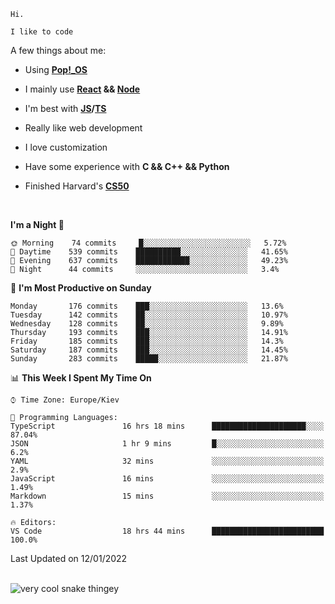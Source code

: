 ```
Hi.

I like to code
```

A few things about me:

-   Using **[Pop!\_OS](https://pop.system76.com/)**

-   I mainly use **[React](https://reactjs.org/) && [Node](https://nodejs.org/en/)**

-   I'm best with **[JS](https://www.javascript.com/)/[TS](https://www.typescriptlang.org/)**

-   Really like web development

-   I love customization

-   Have some experience with **C && C++ && Python**

-   Finished Harvard's **[CS50](https://cs50.harvard.edu)**

<br>

<!--START_SECTION:waka-->
**I'm a Night 🦉** 

```text
🌞 Morning    74 commits     █░░░░░░░░░░░░░░░░░░░░░░░░   5.72% 
🌆 Daytime    539 commits    ██████████░░░░░░░░░░░░░░░   41.65% 
🌃 Evening    637 commits    ████████████░░░░░░░░░░░░░   49.23% 
🌙 Night      44 commits     ░░░░░░░░░░░░░░░░░░░░░░░░░   3.4%

```
📅 **I'm Most Productive on Sunday** 

```text
Monday       176 commits    ███░░░░░░░░░░░░░░░░░░░░░░   13.6% 
Tuesday      142 commits    ██░░░░░░░░░░░░░░░░░░░░░░░   10.97% 
Wednesday    128 commits    ██░░░░░░░░░░░░░░░░░░░░░░░   9.89% 
Thursday     193 commits    ███░░░░░░░░░░░░░░░░░░░░░░   14.91% 
Friday       185 commits    ███░░░░░░░░░░░░░░░░░░░░░░   14.3% 
Saturday     187 commits    ███░░░░░░░░░░░░░░░░░░░░░░   14.45% 
Sunday       283 commits    █████░░░░░░░░░░░░░░░░░░░░   21.87%

```


📊 **This Week I Spent My Time On** 

```text
⌚︎ Time Zone: Europe/Kiev

💬 Programming Languages: 
TypeScript               16 hrs 18 mins      █████████████████████░░░░   87.04% 
JSON                     1 hr 9 mins         █░░░░░░░░░░░░░░░░░░░░░░░░   6.2% 
YAML                     32 mins             ░░░░░░░░░░░░░░░░░░░░░░░░░   2.9% 
JavaScript               16 mins             ░░░░░░░░░░░░░░░░░░░░░░░░░   1.49% 
Markdown                 15 mins             ░░░░░░░░░░░░░░░░░░░░░░░░░   1.37%

🔥 Editors: 
VS Code                  18 hrs 44 mins      █████████████████████████   100.0%

```


 Last Updated on 12/01/2022
<!--END_SECTION:waka-->

<br>

<img title="" src="https://raw.githubusercontent.com/Trunkelis/Trunkelis/output/github-contribution-grid-snake.svg" alt="very cool snake thingey" data-align="left">
